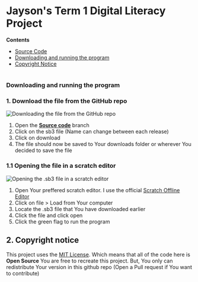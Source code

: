 # Jayson's Term 1 Digital Literacy Project

**Contents**
* [Source Code](https://github.com/iamjaysondt/jayson-dl-project-t1/tree/source-code)
* [Downloading and running the program](https://github.com/iamjaysondt/jayson-dl-project-t1#downloading-and-running-the-program)
* [Copyright Notice](https://github.com/iamjaysondt/jayson-dl-project-t1#copyright-notice)
#
### Downloading and running the program
### 1. Download the file from the GitHub repo

![Downloading the file from the GitHub repo](https://github.com/iamjaysondt/jayson-dl-project-t1/blob/main/Download%20file.gif)

1. Open the [**Source code**](https://github.com/iamjaysondt/jayson-dl-project-t1/tree/source-code) branch
2. Click on the sb3 file (Name can change between each release)
3. Click on download
4. The file should now be saved to Your downloads folder or wherever You decided to save the file

### 1.1 Opening the file in a scratch editor

![Opening the .sb3 file in a scratch editor](https://github.com/iamjaysondt/jayson-dl-project-t1/blob/main/Open%20file.gif)

1. Open Your preffered scratch editor. I use the official [Scratch Offline Editor](https://scratch.mit.edu/download)
3. Click on file > Load from Your computer
4. Locate the .sb3 file that You have downloaded earlier
5. Click the file and click open
6. Click the green flag to run the program

## 2. Copyright notice

This project uses the [MIT License](https://github.com/iamjaysondt/jayson-dl-project-t1/blob/main/LICENSE.md). Which means that all of the code here is **Open Source** You are free to recreate this project. But, You only can redistribute Your version in this github repo (Open a Pull request if You want to contribute)
